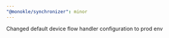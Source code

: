 ```yaml
---
"@monokle/synchronizer": minor
---
```


Changed default device flow handler configuration to prod env
